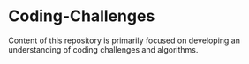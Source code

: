 # Coding-Challenges
Content of this repository is primarily focused on developing an understanding of coding challenges and algorithms.
